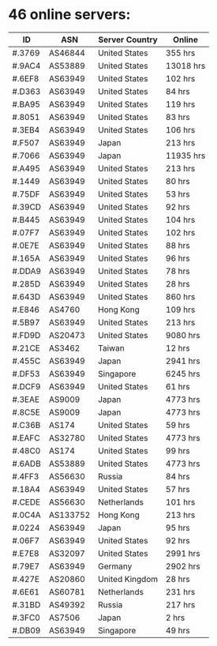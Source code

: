 # 46 online servers:

| ID | ASN | Server Country | Online |
| ------ | ------ | ------ | ------ |
| #.3769 | AS46844 | United States | 355 hrs |
| #.9AC4 | AS53889 | United States | 13018 hrs |
| #.6EF8 | AS63949 | United States | 102 hrs |
| #.D363 | AS63949 | United States | 84 hrs |
| #.BA95 | AS63949 | United States | 119 hrs |
| #.8051 | AS63949 | United States | 83 hrs |
| #.3EB4 | AS63949 | United States | 106 hrs |
| #.F507 | AS63949 | Japan | 213 hrs |
| #.7066 | AS63949 | Japan | 11935 hrs |
| #.A495 | AS63949 | United States | 213 hrs |
| #.1449 | AS63949 | United States | 80 hrs |
| #.75DF | AS63949 | United States | 53 hrs |
| #.39CD | AS63949 | United States | 92 hrs |
| #.B445 | AS63949 | United States | 104 hrs |
| #.07F7 | AS63949 | United States | 102 hrs |
| #.0E7E | AS63949 | United States | 88 hrs |
| #.165A | AS63949 | United States | 96 hrs |
| #.DDA9 | AS63949 | United States | 78 hrs |
| #.285D | AS63949 | United States | 28 hrs |
| #.643D | AS63949 | United States | 860 hrs |
| #.E846 | AS4760 | Hong Kong | 109 hrs |
| #.5B97 | AS63949 | United States | 213 hrs |
| #.FD9D | AS20473 | United States | 9080 hrs |
| #.21CE | AS3462 | Taiwan | 12 hrs |
| #.455C | AS63949 | Japan | 2941 hrs |
| #.DF53 | AS63949 | Singapore | 6245 hrs |
| #.DCF9 | AS63949 | United States | 61 hrs |
| #.3EAE | AS9009 | Japan | 4773 hrs |
| #.8C5E | AS9009 | Japan | 4773 hrs |
| #.C36B | AS174 | United States | 59 hrs |
| #.EAFC | AS32780 | United States | 4773 hrs |
| #.48C0 | AS174 | United States | 99 hrs |
| #.6ADB | AS53889 | United States | 4773 hrs |
| #.4FF3 | AS56630 | Russia | 84 hrs |
| #.18A4 | AS63949 | United States | 57 hrs |
| #.CEDE | AS56630 | Netherlands | 101 hrs |
| #.0C4A | AS133752 | Hong Kong | 213 hrs |
| #.0224 | AS63949 | Japan | 95 hrs |
| #.06F7 | AS63949 | United States | 92 hrs |
| #.E7E8 | AS32097 | United States | 2991 hrs |
| #.79E7 | AS63949 | Germany | 2902 hrs |
| #.427E | AS20860 | United Kingdom | 28 hrs |
| #.6E61 | AS60781 | Netherlands | 231 hrs |
| #.31BD | AS49392 | Russia | 217 hrs |
| #.3FC0 | AS7506 | Japan | 2 hrs |
| #.DB09 | AS63949 | Singapore | 49 hrs |

